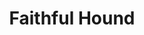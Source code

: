 ---
title: "Faithful Hound"
index:
  - faithful-hound
permalink: /spells/faithful-hound/
tags:
  - Spell
  - 4th Level
  - Conjuration
  - Damage
  - Piercing
available_for:
  - Wizard
level: "4th Level"
school: "Conjuration"
range: "30 ft"
comp:
  - V
  - S
  - M
material: "a tiny silver whistle, a piece of bone, and a thread"
duration: "8 Hours"
attack: "Melee"
effect: "Piercing"
description: |
  You conjure a phantom watchdog in an unoccupied space that you can see within range, where it remains for the duration, until you dismiss it as an action, or until you move more than 100 feet away from it.

  The hound is invisible to all creatures except you and can't be harmed. When a Small or larger creature comes within 30 feet of it without first speaking the password that you specify when you cast this spell, the hound starts barking loudly. The hound sees invisible creatures and can see into the Ethereal Plane. It ignores illusions.

  At the start of each of your turns, the hound attempts to bite one creature within 5 feet of it that is hostile to you. The hound's attack bonus is equal to your spellcasting ability modifier + your proficiency bonus. On a hit, it deals 4d8 piercing damage.
excerpt: "You conjure a phantom watchdog in an unoccupied space that you can see within range, where it remains for the duration, until you dismiss it as an action, or until you move more than 100 feet away from it."
source: "Basic Rules"
---